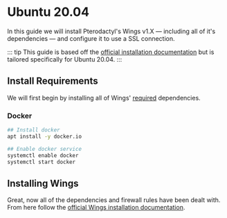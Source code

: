 # Ubuntu 20.04
In this guide we will install Pterodactyl's Wings v1.X — including all of it's dependencies — and configure it to use a SSL connection.

::: tip
This guide is based off the [official installation documentation](/wings/1.0/installing.md) but is tailored specifically for Ubuntu 20.04.
:::

## Install Requirements
We will first begin by installing all of Wings' [required](/wings/1.0/installing.md#dependencies) dependencies.

### Docker

```bash
## Install docker
apt install -y docker.io

## Enable docker service
systemctl enable docker
systemctl start docker
```

## Installing Wings
Great, now all of the dependencies and firewall rules have been dealt with. From here follow the [official Wings installation documentation](/wings/1.0/installing.html#enabling-swap).
